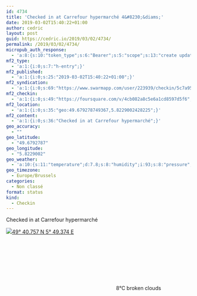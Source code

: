 ```yaml
---
id: 4734
title: 'Checked in at Carrefour hypermarché 4&#8230;&diams;'
date: 2019-03-02T15:40:22+01:00
author: cedric
layout: post
guid: https://cedric.io/2019/03/02/4734/
permalink: /2019/03/02/4734/
micropub_auth_response:
  - 'a:8:{s:10:"token_type";s:6:"Bearer";s:5:"scope";s:13:"create update";s:2:"me";s:18:"https://cedric.io/";s:9:"issued_by";s:45:"https://cedric.io/wp-json/indieauth/1.0/token";s:9:"client_id";s:27:"https://ownyourswarm.p3k.io";s:9:"issued_at";i:1542614471;s:4:"user";i:1;s:13:"last_accessed";i:1551537640;}'
mf2_type:
  - 'a:1:{i:0;s:7:"h-entry";}'
mf2_published:
  - 'a:1:{i:0;s:25:"2019-03-02T15:40:22+01:00";}'
mf2_syndication:
  - 'a:1:{i:0;s:69:"https://www.swarmapp.com/user/223939/checkin/5c7a95d6dab4b10039a33b97";}'
mf2_checkin:
  - 'a:1:{i:0;s:49:"https://foursquare.com/v/4cb082a8c5e6a1cd8597d5f6";}'
mf2_location:
  - 'a:1:{i:0;s:35:"geo:49.679278749367,5.8229002428225";}'
mf2_content:
  - 'a:1:{i:0;s:36:"Checked in at Carrefour hypermarché";}'
geo_accuracy:
  - ""
geo_latitude:
  - "49.6792787"
geo_longitude:
  - "5.8229002"
geo_weather:
  - 'a:10:{s:11:"temperature";d:7.8;s:8:"humidity";i:93;s:8:"pressure";i:1015;s:10:"cloudiness";i:75;s:4:"wind";a:2:{s:5:"speed";d:4.6;s:6:"degree";i:220;}s:7:"summary";s:13:"broken clouds";s:4:"icon";s:15:"wi-cloudy-gusts";s:10:"visibility";i:8000;s:7:"sunrise";s:25:"2019-03-02T07:17:49+01:00";s:6:"sunset";s:25:"2019-03-02T18:19:56+01:00";}'
geo_timezone:
  - Europe/Brussels
categories:
  - Non classé
format: status
kind:
  - Checkin
---
```

Checked in at Carrefour hypermarché

<p class="sloc-display">
  <img class="icon-location" aria-label="Location: " aria-hidden="true" src="https://cedric.io/wp-content/plugins/simple-location/location.svg" /><span class="p-location"><data class="p-latitude" value="49.679279"></data><data class="p-longitude" value="5.822900"></data><a href="https://www.openstreetmap.org/?mlat=49.6792787&mlon=5.8229002#map=13/49.6792787/5.8229002">49° 40.757 N 5° 49.374 E</a></span><br /><span aria-label="broken clouds" title="broken clouds" ><svg class="svg-icon svg-wi-cloudy-gusts" aria-hidden="true"><use xlink:href="https://cedric.io/wp-content/plugins/simple-location/weather-icons.svg#wi-cloudy-gusts"></use></svg></span><span class="p-temperature">8&deg;C</span>&nbsp;broken clouds
</p>